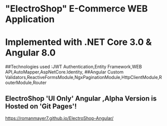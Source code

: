 ﻿# "ElectroShop" E-Commerce  WEB Application
#  Implemented with .NET Core 3.0 & Angular 8.0

##Technologies used :JWT Authentication,Entity Framework,WEB API,AutoMapper,AspNetCore.Identity,
##Angular Custom Validators,ReactiveFormsModule,NgxPaginationModule,HttpClientModule,RouterModule,Router


## ElectroShop 'UI Only' Angular ,Alpha Version is  Hosted on 'Git Pages'! 

https://romanmayer7.github.io/ElectroShop-Angular/

